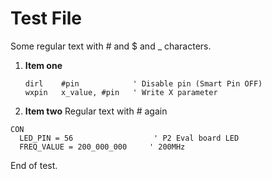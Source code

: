 # Test File

Some regular text with # and $ and _ characters.

1. **Item one**
   ```pasm2
   dirl    #pin            ' Disable pin (Smart Pin OFF)
   wxpin   x_value, #pin   ' Write X parameter
   ```

2. **Item two**
   Regular text with # again

```spin2
CON
  LED_PIN = 56                  ' P2 Eval board LED
  FREQ_VALUE = 200_000_000     ' 200MHz
```

End of test.